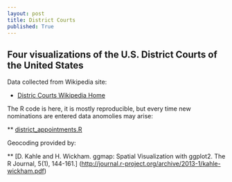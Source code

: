 ```yaml
---
layout: post
title: District Courts
published: True
---
```


## Four visualizations of the U.S. District Courts of the United States

Data collected from Wikipedia site:

* [Distric Courts Wikipedia Home](https://en.wikipedia.org/wiki/List_of_courts_of_the_United_States#Courts_by_state_of_the_United_States)

The R code is here, it is mostly reproducible, but every time new nominations are entered data anomolies may arise:

** [district_appointments.R](http://FederalJudiciary.github.io/districtjudges.R)

Geocoding provided by:

** [D. Kahle and H. Wickham. ggmap: Spatial Visualization with ggplot2. The R Journal, 5(1), 144-161.] (http://journal.r-project.org/archive/2013-1/kahle-wickham.pdf)
